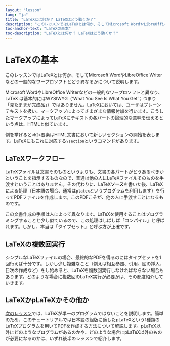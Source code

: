 ```yaml
---
layout: "lesson"
lang: "ja"
title: "LaTeXとは何か？ LaTeXはどう動くか？"
description: "このレッスンではLaTeXとは何か、そしてMicrosoft WordやLibreOffice Writerなどの一般的なワープロソフトとどう異なるかについて説明します。"
toc-anchor-text: "LaTeXの基本"
toc-description: "LaTeXとは何か？ LaTeXはどう動くか？"
---
```


# LaTeXの基本

<span class="summary">このレッスンではLaTeXとは何か、そしてMicrosoft WordやLibreOffice Writerなどの一般的なワープロソフトとどう異なるかについて説明します。</span>

Microsoft WordやLibreOffice Writerなどの一般的なワープロソフトと異なり、LaTeX は基本的にはWYSIWYG（‘What You See Is What You Get’；つまり「見たままが完成品」）ではありません。LaTeXにおいては、ユーザはプレーンテキストを扱い、マークアップによってさまざまな情報付加を行います。こうしたマークアップによってLaTeXにテキストの各パートの論理的な意味を伝えるという点は、HTMLと似ています。

例を挙げると`<h2>`要素はHTML文書において新しいセクションの開始を表します。LaTeXにもこれに対応する`\section`というコマンドがあります。

## LaTeXワークフロー

LaTeXファイルは文書そのものというよりも、文書の各パートがどうあるべきかということを指示するものなので、普通は他の人にLaTeXファイルそのものを手渡すということはありません。その代わりに、LaTeX**ソース**を書いた後、LaTeXによる処理（日本語の場合、通常は`platex`というプログラムを利用します）を行ってPDFファイルを作成します。このPDFこそが、他の人に手渡すことになるものです。

この文書作成の手順は人によって異なります。LaTeXを使用することはプログラミングすることと少し似ているので、この処理はしばしば「コンパイル」と呼ばれます。しかし、本当は「タイプセット」と呼ぶ方が正確です。

## LaTeXの複数回実行

シンプルなLaTeXファイルの場合、最終的なPDFを得るのにはタイプセットを1回行えば十分です。しかし少し複雑なこと（例えば相互参照、引用、図の挿入、目次の作成など）をし始めると、LaTeXを複数回実行しなければならない場合もあります。どのような場合に複数回のLaTeX実行が必要かは、その都度紹介していきます。

## LaTeXかpLaTeXかその他か

[次のレッスン](lesson-02)では、LaTeXが単一のプログラムではないことを説明します。簡単のため、このチュートリアルでは日本語の組版に適したpLaTeXという1種類のLaTeXプログラムを用いてPDFを作成する方法について解説します。pLaTeX以外にどのようなプログラムがあるのかや、どのような場合にpLaTeX以外のものが必要になるのかは、いずれ後半のレッスンで紹介します。
